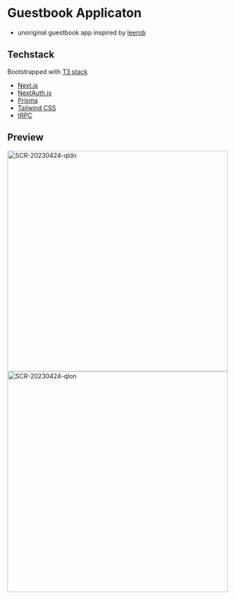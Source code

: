 # Guestbook Applicaton
- unoriginal guestbook app inspired by [leerob](https://leerob.io/guestbook)

## Techstack
 Bootstrapped with [T3 stack](https://create.t3.gg/)
- [Next.js](https://nextjs.org)
- [NextAuth.js](https://next-auth.js.org)
- [Prisma](https://prisma.io)
- [Tailwind CSS](https://tailwindcss.com)
- [tRPC](https://trpc.io)

## Preview
<img width="501" alt="SCR-20230424-qldn" src="https://user-images.githubusercontent.com/68373112/233975622-b128d075-cdd7-4dfc-a633-729798f86d82.png">
<img width="501" alt="SCR-20230424-qlon" src="https://user-images.githubusercontent.com/68373112/233975638-723b5f8c-15e7-4823-95f8-80758a31e8c4.png">

